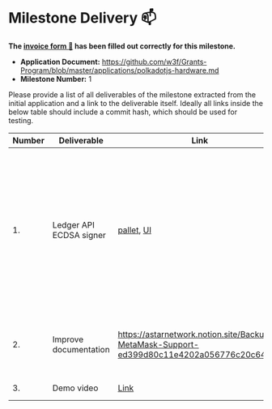 # Milestone Delivery :mailbox:

**The [invoice form :pencil:](https://forms.gle/8Wx7nxtq8fKrsuEz8) has been filled out correctly for this milestone.**  

* **Application Document:** https://github.com/w3f/Grants-Program/blob/master/applications/polkadotjs-hardware.md
* **Milestone Number:** 1

Please provide a list of all deliverables of the milestone extracted from the initial application and a link to the deliverable itself. Ideally all links inside the below table should include a commit hash, which should be used for testing.

| Number | Deliverable | Link | Notes |
| ------------- | ------------- | ------------- |------------- |
| 1. | Ledger API ECDSA signer | [pallet](https://github.com/AstarNetwork/astar-frame/tree/polkadot-v0.9.24/frame/custom-signatures), [UI](https://github.com/hoonsubin/apps/pull/2/files) | Ledger support consist of two components: the pallet (that supports any signature schemes to send transactions), and UI that requests Metamask to sign custom data (the `Call` structure). |
| 2. | Improve documentation | https://astarnetwork.notion.site/Backup-MetaMask-Support-ed399d80c11e4202a056776c20c64370 | Added documentation page that describes provided functionality. |
| 3. | Demo video | [Link](https://user-images.githubusercontent.com/40356749/104814290-7137a700-5851-11eb-8cef-00b9495da0d6.mp4) | Attached to [PR](https://github.com/hoonsubin/apps/pull/2). |
